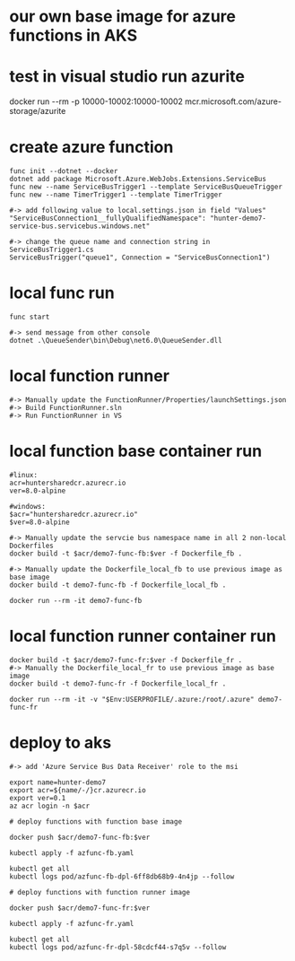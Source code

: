 # our own base image for azure functions in AKS
# test in visual studio run azurite
docker run --rm -p 10000-10002:10000-10002 mcr.microsoft.com/azure-storage/azurite

# create azure function
```
func init --dotnet --docker
dotnet add package Microsoft.Azure.WebJobs.Extensions.ServiceBus
func new --name ServiceBusTrigger1 --template ServiceBusQueueTrigger
func new --name TimerTrigger1 --template TimerTrigger

#-> add following value to local.settings.json in field "Values"
"ServiceBusConnection1__fullyQualifiedNamespace": "hunter-demo7-service-bus.servicebus.windows.net"

#-> change the queue name and connection string in ServiceBusTrigger1.cs
ServiceBusTrigger("queue1", Connection = "ServiceBusConnection1")
```

# local func run
```
func start

#-> send message from other console
dotnet .\QueueSender\bin\Debug\net6.0\QueueSender.dll
```

# local function runner
```
#-> Manually update the FunctionRunner/Properties/launchSettings.json
#-> Build FunctionRunner.sln
#-> Run FunctionRunner in VS
```

# local function base container run
```
#linux:
acr=huntersharedcr.azurecr.io
ver=8.0-alpine

#windows:
$acr="huntersharedcr.azurecr.io"
$ver=8.0-alpine

#-> Manually update the servcie bus namespace name in all 2 non-local Dockerfiles
docker build -t $acr/demo7-func-fb:$ver -f Dockerfile_fb .

#-> Manually update the Dockerfile_local_fb to use previous image as base image
docker build -t demo7-func-fb -f Dockerfile_local_fb .

docker run --rm -it demo7-func-fb
```

# local function runner container run
```
docker build -t $acr/demo7-func-fr:$ver -f Dockerfile_fr .
#-> Manually the Dockerfile_local_fr to use previous image as base image
docker build -t demo7-func-fr -f Dockerfile_local_fr .

docker run --rm -it -v "$Env:USERPROFILE/.azure:/root/.azure" demo7-func-fr
```

# deploy to aks 
```
#-> add 'Azure Service Bus Data Receiver' role to the msi

export name=hunter-demo7
export acr=${name/-/}cr.azurecr.io
export ver=0.1
az acr login -n $acr

# deploy functions with function base image

docker push $acr/demo7-func-fb:$ver

kubectl apply -f azfunc-fb.yaml

kubectl get all 
kubectl logs pod/azfunc-fb-dpl-6ff8db68b9-4n4jp --follow

# deploy functions with function runner image

docker push $acr/demo7-func-fr:$ver

kubectl apply -f azfunc-fr.yaml

kubectl get all 
kubectl logs pod/azfunc-fr-dpl-58cdcf44-s7q5v --follow
```